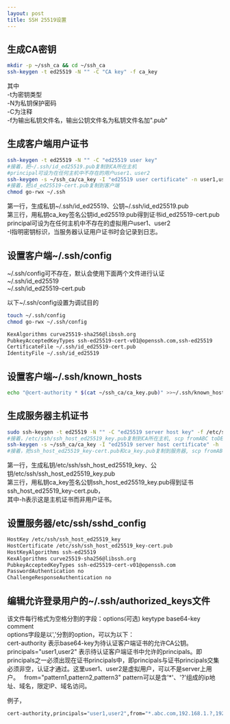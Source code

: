 ```yaml
---
layout: post
title: SSH 25519设置
---
```


## 生成CA密钥
```bash
mkdir -p ~/ssh_ca && cd ~/ssh_ca
ssh-keygen -t ed25519 -N "" -C "CA key" -f ca_key
```
其中  
  -t为密钥类型  
  -N为私钥保护密码  
  -C为注释  
  -f为输出私钥文件名，输出公钥文件名为私钥文件名加".pub"  


## 生成客户端用户证书
```bash
ssh-keygen -t ed25519 -N "" -C "ed25519 user key"
#接着，把~/.ssh/id_ed25519.pub复制到CA所在主机
#principal可设为在任何主机中不存在的用户user1、user2
ssh-keygen -s ~/ssh_ca/ca_key -I "ed25519 user certificate" -n user1,user2 ~/.ssh/id_ed25519.pub
#接着，把id_ed25519-cert.pub复制到客户端
chmod go-rwx ~/.ssh
```
第一行，生成私钥~/.ssh/id_ed25519、公钥~/.ssh/id_ed25519.pub  
第三行，用私钥ca_key签名公钥id_ed25519.pub得到证书id_ed25519-cert.pub  
principal可设为在任何主机中不存在的虚拟用户user1、user2  
-I指明密钥标识，当服务器认证用户证书时会记录到日志。 



## 设置客户端~/.ssh/config

~/.ssh/config可不存在，默认会使用下面两个文件进行认证  
~/.ssh/id_ed25519  
~/.ssh/id_ed25519-cert.pub  

以下~/.ssh/config设置为调试目的
```bash
touch ~/.ssh/config
chmod go-rwx ~/.ssh/config
```

```bash
KexAlgorithms curve25519-sha256@libssh.org
PubkeyAcceptedKeyTypes ssh-ed25519-cert-v01@openssh.com,ssh-ed25519
CertificateFile ~/.ssh/id_ed25519-cert.pub
IdentityFile ~/.ssh/id_ed25519
```


## 设置客户端~/.ssh/known_hosts
```bash
echo "@cert-authority * $(cat ~/ssh_ca/ca_key.pub)" >>~/.ssh/known_hosts
```


## 生成服务器主机证书
```bash
sudo ssh-keygen -t ed25519 -N "" -C "ed25519 server host key" -f /etc/ssh/ssh_host_ed25519_key
#接着，/etc/ssh/ssh_host_ed25519_key.pub复制到CA所在主机, scp fromABC toDEF
ssh-keygen -s ~/ssh_ca/ca_key -I "ed25519 server host certificate" -h ./ssh_host_ed25519_key.pub
#接着，把ssh_host_ed25519_key-cert.pub和ca_key.pub复制到服务器, scp fromABC toDEF
```
第一行，生成私钥/etc/ssh/ssh_host_ed25519_key、公钥/etc/ssh/ssh_host_ed25519_key.pub  
第三行，用私钥ca_key签名公钥ssh_host_ed25519_key.pub得到证书ssh_host_ed25519_key-cert.pub，  
其中-h表示这是主机证书而非用户证书。  


## 设置服务器/etc/ssh/sshd_config
```bash
HostKey /etc/ssh/ssh_host_ed25519_key
HostCertificate /etc/ssh/ssh_host_ed25519_key-cert.pub
HostKeyAlgorithms ssh-ed25519
KexAlgorithms curve25519-sha256@libssh.org
PubkeyAcceptedKeyTypes ssh-ed25519-cert-v01@openssh.com
PasswordAuthentication no
ChallengeResponseAuthentication no
```


## 编辑允许登录用户的~/.ssh/authorized_keys文件
该文件每行格式为空格分割的字段：options(可选) keytype base64-key comment  
options字段是以','分割的option，可以为以下：  
cert-authority 表示base64-key为待认证客户端证书的允许CA公钥。  
principals="user1,user2" 表示待认证客户端证书中允许的principals。即principals之一必须出现在证书principals中，即principals与证书principals交集必须非空，认证才通过。这里user1、user2是虚拟用户，可以不是server上用户。  
from="pattern1,pattern2,pattern3" pattern可以是含'*'、'?'组成的ip地址、域名，限定IP、域名访问。  

例子，
```bash
cert-authority,principals="user1,user2",from="*.abc.com,192.168.1.?,192.168.2.*,192.168.3.1" ssh-ed25519 base64-key this is comment
```
